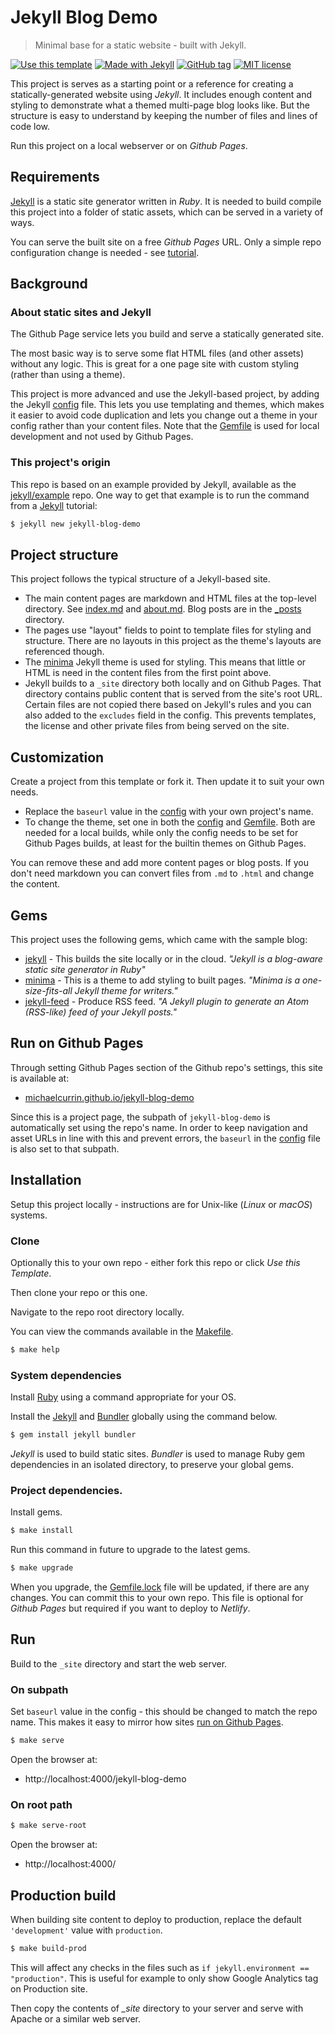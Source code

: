 # Jekyll Blog Demo
> Minimal base for a static website - built with Jekyll.

[![Use this template](https://img.shields.io/badge/Use_this_template-green.svg)](https://github.com/MichaelCurrin/jekyll-blog-demo/generate)
[![Made with Jekyll](https://img.shields.io/badge/Made%20with-Jekyll-blue.svg)](https://jekyllrb.com)
[![GitHub tag](https://img.shields.io/github/tag/MichaelCurrin/jekyll-blog-demo.svg)](https://GitHub.com/MichaelCurrin/jekyll-blog-demo/tags/)
[![MIT license](https://img.shields.io/badge/License-MIT-blue.svg)](https://github.com/MichaelCurrin/jekyll-blog-demo/blob/master/LICENSE)

This project is serves as a starting point or a reference for creating a statically-generated website using _Jekyll_. It includes enough content and styling to demonstrate what a themed multi-page blog looks like. But the structure is easy to understand by keeping the number of files and lines of code low.

Run this project on a local webserver or on _Github Pages_.

## Requirements

[Jekyll](https://jekyllrb.com/) is a static site generator written in _Ruby_. It is needed to build compile this project into a folder of static assets, which can be served in a variety of ways.

You can serve the built site on a free _Github Pages_ URL. Only a simple repo configuration change is needed - see [tutorial](https://help.github.com/en/github/working-with-github-pages/configuring-a-publishing-source-for-your-github-pages-site).

## Background

### About static sites and Jekyll

The Github Page service lets you build and serve a statically generated site.

The most basic way is to serve some flat HTML files (and other assets) without any logic. This is great for a one page site with custom styling (rather than using a theme).

This project is more advanced and use the Jekyll-based project, by adding the Jekyll [config](/_config.yml) file. This lets you use templating and themes, which makes it easier to avoid code duplication and lets you change out a theme in your config rather than your content files. Note that the [Gemfile](/Gemfile) is used for local development and not used by Github Pages.

### This project's origin

This repo is based on an example provided by Jekyll, available as the [jekyll/example](https://github.com/jekyll/example) repo. One way to get that example is to run the command from a [Jekyll](https://jekyllrb.com/) tutorial:

```bash
$ jekyll new jekyll-blog-demo
```

## Project structure

This project follows the typical structure of a Jekyll-based site.

- The main content pages are markdown and HTML files at the top-level directory. See [index.md](/index.md) and [about.md](./about.md). Blog posts are in the [_posts](/_posts) directory.
- The pages use "layout" fields to point to template files for styling and structure. There are no layouts in this project as the  theme's layouts are referenced though.
- The [minima](https://github.com/jekyll/minima) Jekyll theme is used for styling. This means that little or HTML is need in the content files from the first point above.
- Jekyll builds to a `_site` directory both locally and on Github Pages. That directory contains public content that is served from the site's root URL. Certain files are not copied there based on Jekyll's rules and you can also added to the `excludes` field in the config. This prevents templates, the license and other private files from being served on the site.


## Customization

Create a project from this template or fork it. Then update it to suit your own needs.

- Replace the `baseurl` value in the [config](/_config.yml) with your own project's name.
- To change the theme, set one in both the [config](/_config.yml) and [Gemfile](/Gemfile). Both are needed for a local builds, while only the config needs to be set for Github Pages builds, at least for the builtin themes on Github Pages.

You can remove these and add more content pages or blog posts. If you don't need markdown you can convert files from `.md` to `.html` and change the content.


## Gems

This project uses the following gems, which came with the sample blog:

- [jekyll](https://github.com/jekyll/jekyll) - This builds the site locally or in the cloud. _"Jekyll is a blog-aware static site generator in Ruby"_
- [minima](https://github.com/jekyll/minima) - This is a theme to add styling to built pages. _"Minima is a one-size-fits-all Jekyll theme for writers."_
- [jekyll-feed](https://github.com/jekyll/jekyll-feed) - Produce RSS feed. _"A Jekyll plugin to generate an Atom (RSS-like) feed of your Jekyll posts."_


## Run on Github Pages

Through setting Github Pages section of the Github repo's settings, this site is available at:

- [michaelcurrin.github.io/jekyll-blog-demo](https://michaelcurrin.github.io/jekyll-blog-demo)

Since this is a project page, the subpath of `jekyll-blog-demo` is automatically set using the repo's name. In order to keep navigation and asset URLs in line with this and prevent errors, the `baseurl` in the [config](_config.yml) file is also set to that subpath.


## Installation

Setup this project locally - instructions are for Unix-like (_Linux_ or _macOS_) systems.

### Clone

Optionally this to your own repo - either fork this repo or click _Use this Template_.

Then clone your repo or this one.

Navigate to the repo root directory locally.

You can view the commands available in the [Makefile](/Makefile).

```bash
$ make help
```

### System dependencies

Install [Ruby](https://www.ruby-lang.org/en/documentation/installation/#package-management-systems) using a command appropriate for your OS.

Install the [Jekyll](https://jekyllrb.com/) and [Bundler](https://bundler.io/) globally using the command below.

```bash
$ gem install jekyll bundler
```

_Jekyll_ is used to build static sites. _Bundler_ is used to manage Ruby gem dependencies in an isolated directory, to preserve your global gems.


### Project dependencies.

Install gems.

```bash
$ make install
```

Run this command in future to upgrade to the latest gems.

```bash
$ make upgrade
```

When you upgrade, the [Gemfile.lock](/Gemfile.lock) file will be updated, if there are any changes. You can commit this to your own repo. This file is optional for _Github Pages_ but required if you want to deploy to _Netlify_.

## Run

Build to the `_site` directory and start the web server.

### On subpath

Set `baseurl` value in the config - this should be changed to match the repo name. This makes it easy to mirror how sites [run on Github Pages](#run-on-github-pages).

```bash
$ make serve
```

Open the browser at:

- http://localhost:4000/jekyll-blog-demo

### On root path

```bash
$ make serve-root
```

Open the browser at:

- http://localhost:4000/


## Production build

When building site content to deploy to production, replace the default `'development'` value with `production`.

```bash
$ make build-prod
```

This will affect any checks in the files such as `if jekyll.environment == "production"`. This is useful for example to only show Google Analytics tag on Production site.

Then copy the contents of *_site* directory to your server and serve with Apache or a similar web server.
